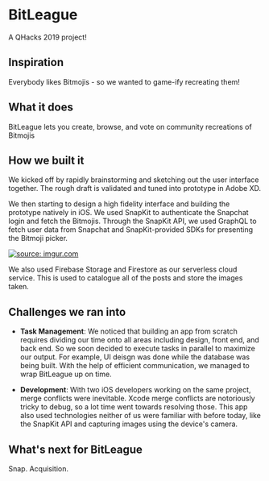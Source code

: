 # BitLeague

A QHacks 2019 project!

## Inspiration

Everybody likes Bitmojis - so we wanted to game-ify recreating them!

## What it does

BitLeague lets you create, browse, and vote on community recreations of Bitmojis 

## How we built it

We kicked off by rapidly brainstorming and sketching out the user interface together. The rough draft is validated and tuned into prototype in Adobe XD. 

We then starting to design a high fidelity interface and building the prototype natively in iOS. We used SnapKit to authenticate the Snapchat login and fetch the Bitmojis. Through the SnapKit API, we used GraphQL to fetch user data from Snapchat and SnapKit-provided SDKs for presenting the Bitmoji picker. 

<a href="https://imgur.com/aDFvX61"><img src="https://i.imgur.com/aDFvX61.png" title="source: imgur.com" /></a>

We also used Firebase Storage and Firestore as our serverless cloud service. This is used to catalogue all of the posts and store the images taken. 

## Challenges we ran into

- **Task Management**: We noticed that building an app from scratch requires dividing our time onto all areas including design, front end, and back end. So we soon decided to execute tasks in parallel to maximize our output. For example, UI deisgn was done while the database was being built. With the help of efficient communication, we managed to wrap BitLeague up on time. 

- **Development**:  With two iOS developers working on the same project, merge conflicts were inevitable. Xcode merge conflicts are notoriously tricky to debug, so a lot time went towards resolving those. This app also used technologies neither of us were familiar with before today, like the SnapKit API and capturing images using the device's camera. 

## What's next for BitLeague 
Snap. Acquisition.
